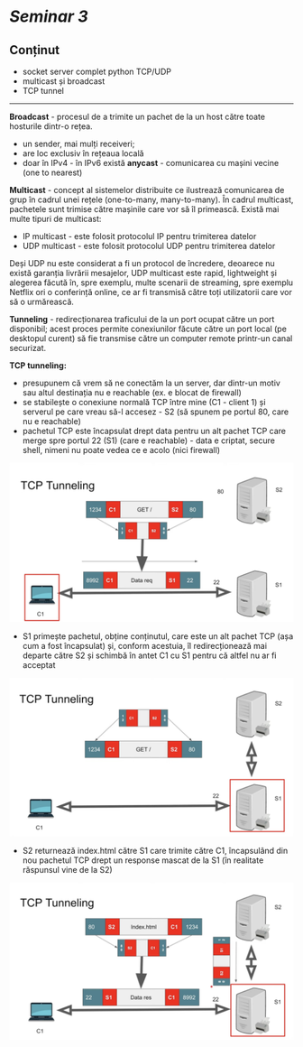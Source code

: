 # _Seminar 3_

## Conținut 

- socket server complet python TCP/UDP
- multicast și broadcast
- TCP tunnel
***

**Broadcast** - procesul de a trimite un pachet de la un host către toate hosturile dintr-o rețea.

- un sender, mai mulți receiveri;
- are loc exclusiv în rețeaua locală
- doar în IPv4 - în IPv6 există **anycast** - comunicarea cu mașini vecine (one to nearest)

**Multicast** - concept al sistemelor distribuite ce ilustrează comunicarea de grup în cadrul unei rețele (one-to-many, many-to-many). În cadrul multicast, pachetele sunt trimise către mașinile care vor să îl primească. Există mai multe tipuri de multicast:

- IP multicast - este folosit protocolul IP pentru trimiterea datelor
- UDP multicast - este folosit protocolul UDP pentru trimiterea datelor

Deși UDP nu este considerat a fi un protocol de încredere, deoarece nu există garanția livrării mesajelor, UDP multicast este rapid, lightweight și alegerea făcută în, spre exemplu, multe scenarii de streaming, spre exemplu Netflix ori o conferință online, ce ar fi transmisă către toți utilizatorii care vor să o urmărească.

**Tunneling** - redirecționarea traficului de la un port ocupat către un port disponibil; acest proces permite conexiunilor făcute către un port local (pe desktopul curent) să fie transmise către un computer remote printr-un canal securizat.

**TCP tunneling:** 

- presupunem că vrem să ne conectăm la un server, dar dintr-un motiv sau altul destinația nu e reachable (ex. e blocat de firewall)
- se stabilește o conexiune normală TCP între mine (C1 - client 1) și serverul pe care vreau să-l accesez - S2 (să spunem pe portul 80, care nu e reachable)
- pachetul TCP este încapsulat drept data pentru un alt pachet TCP care merge spre portul 22 (S1) (care e reachable) - data e criptat, secure shell, nimeni nu poate vedea ce e acolo (nici firewall)

![](https://github.com/iosimliviu/computer-networks-2024/blob/main/seminar3/assets/tunnel1.png)

- S1 primește pachetul, obține conținutul, care este un alt pachet TCP (așa cum a fost încapsulat) și, conform acestuia, îl redirecționează mai departe către S2 și schimbă în antet C1 cu S1 pentru că altfel nu ar fi acceptat

![](https://github.com/iosimliviu/computer-networks-2024/blob/main/seminar3/assets/tunnel2.png)

- S2 returnează index.html către S1 care trimite către C1, încapsulând din nou pachetul TCP drept un response mascat de la S1 (în realitate răspunsul vine de la S2)

![](https://github.com/iosimliviu/computer-networks-2024/blob/main/seminar3/assets/tunnel3.png)
